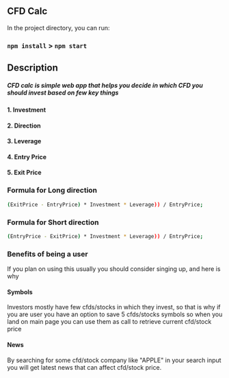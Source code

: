 ## CFD Calc

In the project directory, you can run:

### `npm install` > `npm start`

## Description

##### CFD calc is simple web app that helps you decide in which CFD you should invest based on few key things

#### 1. Investment

#### 2. Direction

#### 3. Leverage

#### 4. Entry Price

#### 5. Exit Price

### Formula for Long direction

```sh
(ExitPrice - EntryPrice) * Investment * Leverage)) / EntryPrice;
```

### Formula for Short direction

```sh
(EntryPrice - ExitPrice) * Investment * Leverage)) / EntryPrice;
```

### Benefits of being a user

If you plan on using this usually you should consider singing up, and here is why

#### Symbols

Investors mostly have few cfds/stocks in which they invest, so that is why if you are user you have an option to save 5 cfds/stocks symbols so when you land on main page you can use them as call to retrieve current cfd/stock price

#### News

By searching for some cfd/stock company like "APPLE" in your search input you will get latest news that can affect cfd/stock price.
